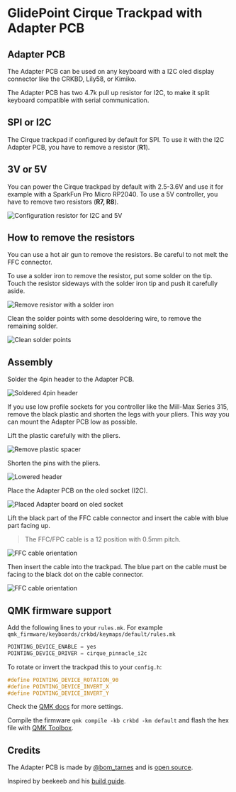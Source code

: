# GlidePoint Cirque Trackpad with Adapter PCB

## Adapter PCB

The Adapter PCB can be used on any keyboard with a I2C oled display connector like the CRKBD, Lily58, or Kimiko.

The Adapter PCB has two 4.7k pull up resistor for I2C, to make it split keyboard compatible with serial communication.

## SPI or I2C

The Cirque trackpad if configured by default for SPI.
To use it with the I2C Adapter PCB, you have to remove a resistor (__R1__).

## 3V or 5V

You can power the Cirque trackpad by default with 2.5-3.6V and use it for example with a SparkFun Pro Micro RP2040.
To use a 5V controller, you have to remove two resistors (__R7, R8__).

![Configuration resistor for I2C and 5V](./img/resistor-i2c-5v-1.jpg)

## How to remove the resistors

You can use a hot air gun to remove the resistors.
Be careful to not melt the FFC connector.

To use a solder iron to remove the resistor, put some solder on the tip. Touch the resistor sideways with the solder iron tip and push it carefully aside.

![Remove resistor with a solder iron](./img/remove-resistors-1.jpg)

Clean the solder points with some desoldering wire, to remove the remaining solder.

![Clean solder points](./img/remove-resistors-2.jpg)

## Assembly

Solder the 4pin header to the Adapter PCB.

![Soldered 4pin header](./img/header-solder-1.jpg)

If you use low profile sockets for you controller like the Mill-Max Series 315, remove the black plastic and shorten the legs with your pliers.
This way you can mount the Adapter PCB low as possible.

Lift the plastic carefully with the pliers.

![Remove plastic spacer](./img/header-preparation-1.jpg)

Shorten the pins with the pliers.

![Lowered header](./img/header-preparation-2.jpg)

Place the Adapter PCB on the oled socket (I2C).

![Placed Adapter board on oled socket](./img/placed-adapter-pcb-1.jpg)

Lift the black part of the FFC cable connector and insert the cable with blue part facing up.

> The FFC/FPC cable is a 12 position with 0.5mm pitch.

![FFC cable orientation](./img/ffc-cable-orientation-1.jpg)

Then insert the cable into the trackpad.
The blue part on the cable must be facing to the black dot on the cable connector.

![FFC cable orientation](./img/ffc-cable-orientation-2.jpg)

## QMK firmware support

Add the following lines to your `rules.mk`. For example `qmk_firmware/keyboards/crkbd/keymaps/default/rules.mk`

```c
POINTING_DEVICE_ENABLE = yes
POINTING_DEVICE_DRIVER = cirque_pinnacle_i2c
```

To rotate or invert the trackpad this to your `config.h`:

```c
#define POINTING_DEVICE_ROTATION_90
#define POINTING_DEVICE_INVERT_X
#define POINTING_DEVICE_INVERT_Y
```

Check the [QMK docs](https://docs.qmk.fm/#/feature_pointing_device?id=cirque-trackpad) for more settings.

Compile the firmware `qmk compile -kb crkbd -km default` and flash the hex file with [QMK Toolbox](https://github.com/qmk/qmk_toolbox).

## Credits

The Adapter PCB is made by [@bom_tarnes](https://twitter.com/bom_tarnes) and is [open source](https://github.com/keyboard-magpie/minimal-fpc-i2c-pcb).

Inspired by beekeeb and his [build guide](https://beekeeb.com/cirque-trackpad-i2c-on-corne-keyboard/).
